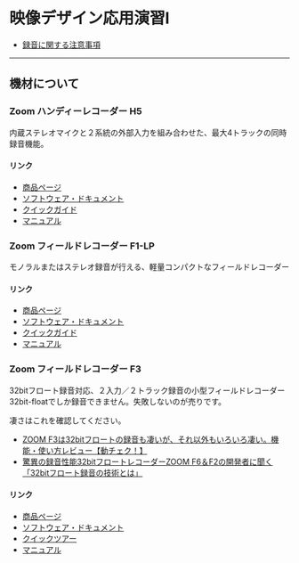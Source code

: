 # 映像デザイン応用演習I

- [録⾳に関する注意事項](./soundrecording.md)

---
## 機材について
### Zoom ハンディーレコーダー H5
内蔵ステレオマイクと２系統の外部入力を組み合わせた、最大4トラックの同時録音機能。

#### リンク

- [商品ページ](https://zoomcorp.com/ja/jp/handheld-recorders/handheld-recorders/h5/)
- [ソフトウェア・ドキュメント](https://zoomcorp.com/ja/jp/handheld-recorders/handheld-recorders/h5/h5-support/)
- [クイックガイド](https://zoomcorp.com/media/documents/J_H5_QuickGuide.pdf)
- [マニュアル](https://zoomcorp.com/media/documents/J_H5_v2.pdf)

### Zoom フィールドレコーダー F1-LP
モノラルまたはステレオ録音が行える、軽量コンパクトなフィールドレコーダー

#### リンク
- [商品ページ](https://zoomcorp.com/ja/jp/field-recorders/field-recorders/f1-lp/)
- [ソフトウェア・ドキュメント](https://zoomcorp.com/ja/jp/field-recorders/field-recorders/f1-lp/f1-lp-support/)
- [クイックガイド](https://zoomcorp.com/media/documents/J_F1_QuickGuide.pdf)
- [マニュアル](https://zoomcorp.com/media/documents/J_F1.pdf)

### Zoom フィールドレコーダー F3
32bitフロート録音対応、２入力／２トラック録音の小型フィールドレコーダー
32bit-floatでしか録音できません。失敗しないのが売りです。

凄さはこれを確認してください。
- [ZOOM F3は32bitフロートの録音も凄いが、それ以外もいろいろ凄い。機能・使い方レビュー【動チェク！】](https://www.youtube.com/watch?v=N_y_-X-xsLo&t=292s)
- [驚異の録⾳性能32bitフロートレコーダーZOOM F6＆F2の開発者に聞く「32bitフロート録⾳の技術とは」](https://jp.pronews.com/column/202012071100176250.html)

#### リンク
- [商品ページ](https://zoomcorp.com/ja/jp/field-recorders/field-recorders/f3/)
- [ソフトウェア・ドキュメント](https://zoomcorp.com/ja/jp/field-recorders/field-recorders/f3/f3-support/)
- [クイックツアー](https://zoomcorp.com/media/documents/J_F3_QuickTour2.pdf)
- [マニュアル](https://zoomcorp.com/media/documents/J_F3v2.pdf)

